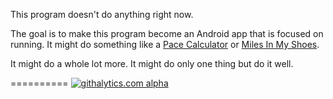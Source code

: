 This program doesn't do anything right now.

The goal is to make this program become an Android app that is focused on running. It might do something like a [Pace Calculator](https://github.com/thedanimal/PaceConverter/wiki) or [Miles In My Shoes](https://github.com/thedanimal/MilesInMyShoes/wiki).

It might do a whole lot more. It might do only one thing but do it well.

==========
[![githalytics.com alpha](https://cruel-carlota.pagodabox.com/d33c119b156a89a989ec09fc3905761c "githalytics.com")](http://githalytics.com/thedanimal/AlsoRan)

